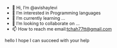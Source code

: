 - 👋 Hi, I’m @avishaylevi
- 👀 I’m interested in Programming languages
- 🌱 I’m currently learning ...
- 💞️ I’m looking to collaborate on ...
- 📫 How to reach me email:tchah77tt@gmail.com

<!---
avishaylevi/avishaylevi is a ✨ special ✨ repository because its `README.md` (this file) appears on your GitHub profile.
You can click the Preview link to take a look at your changes.
--->
hello  I hope I can succeed with your help

